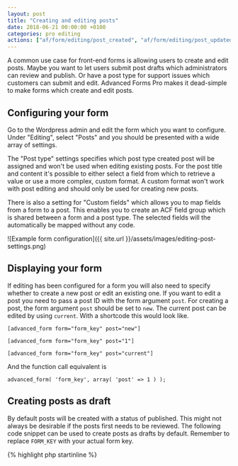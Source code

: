 ```yaml
---
layout: post
title: "Creating and editing posts"
date: 2018-06-21 00:00:00 +0100
categories: pro editing
actions: ["af/form/editing/post_created", "af/form/editing/post_updated"]
---
```


A common use case for front-end forms is allowing users to create and edit posts. Maybe you want to let users submit post drafts which administrators can review and publish. Or have a post type for support issues which customers can submit and edit. Advanced Forms Pro makes it dead-simple to make forms which create and edit posts.

## Configuring your form

Go to the Wordpress admin and edit the form which you want to configure. Under "Editing", select "Posts" and you should be presented with a wide array of settings.

The "Post type" settings specifies which post type created post will be assigned and won't be used when editing existing posts. For the post title and content it's possible to either select a field from which to retrieve a value or use a more complex, custom format. A custom format won't work with post editing and should only be used for creating new posts.

There is also a setting for "Custom fields" which allows you to map fields from a form to a post. This enables you to create an ACF field group which is shared between a form and a post type. The selected fields will the automatically be mapped without any code.

![Example form configuration]({{ site.url }}/assets/images/editing-post-settings.png)

## Displaying your form

If editing has been configured for a form you will also need to specify whether to create a new post or edit an existing one. If you want to edit a post you need to pass a post ID with the form argument `post`. For creating a post, the form argument `post` should be set to `new`. The current post can be edited by using `current`. With a shortcode this would look like.

`[advanced_form form="form_key" post="new"]`

`[advanced_form form="form_key" post="1"]`

`[advanced_form form="form_key" post="current"]`

And the function call equivalent is

`advanced_form( 'form_key', array( 'post' => 1 ) );`

## Creating posts as draft

By default posts will be created with a status of published. This might not always be desirable if the posts first needs to be reviewed. The following code snippet can be used to create posts as drafts by default. Remember to replace `FORM_KEY` with your actual form key.

{% highlight php startinline %}
<?php

function create_post_as_draft( $post_data ) {
    // Set post status to draft
    $post_data['post_status'] = 'draft';

    return $post_data;
}
add_filter( 'af/form/editing/post_data/key=FORM_KEY', 'create_post_as_draft', 10, 1 );

{% endhighlight %}
